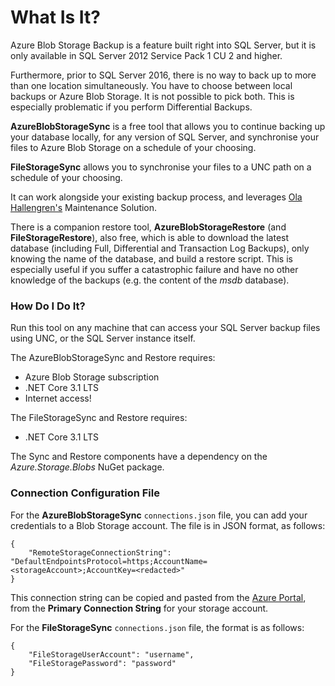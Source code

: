 # What Is It?

Azure Blob Storage Backup is a feature built right into SQL Server, but it is only available in SQL Server 2012 Service Pack 1 CU 2 and higher.

Furthermore, prior to SQL Server 2016, there is no way to back up to more than one location simultaneously. You have to choose between local backups or Azure Blob Storage. It is not possible to pick both. This is especially problematic if you perform Differential Backups.

**AzureBlobStorageSync** is a free tool that allows you to continue backing up your database locally, for any version of SQL Server, and synchronise your files to Azure Blob Storage on a schedule of your choosing.

**FileStorageSync** allows you to synchronise your files to a UNC path on a schedule of your choosing.

It can work alongside your existing backup process, and leverages [Ola Hallengren's][1] Maintenance Solution.

There is a companion restore tool, **AzureBlobStorageRestore** (and **FileStorageRestore**), also free, which is able to download the latest database (including Full, Differential and Transaction Log Backups), only knowing the name of the database, and build a restore script. This is especially useful if you suffer a catastrophic failure and have no other knowledge of the backups (e.g. the content of the *msdb* database).

### How Do I Do It?

Run this tool on any machine that can access your SQL Server backup files using UNC, or the SQL Server instance itself.

The AzureBlobStorageSync and Restore requires:
- Azure Blob Storage subscription
- .NET Core 3.1 LTS
- Internet access!

The FileStorageSync and Restore requires:
- .NET Core 3.1 LTS

The Sync and Restore components have a dependency on the *Azure.Storage.Blobs* NuGet package.

### Connection Configuration File

For the **AzureBlobStorageSync** `connections.json` file, you can add your credentials to a Blob Storage account. The file is in JSON format, as follows:

	{
	    "RemoteStorageConnectionString": "DefaultEndpointsProtocol=https;AccountName=<storageAccount>;AccountKey=<redacted>"
	}

This connection string can be copied and pasted from the [Azure Portal][2], from the **Primary Connection String** for your storage account.

For the **FileStorageSync** `connections.json` file, the format is as follows:

	{
	    "FileStorageUserAccount": "username",
	    "FileStoragePassword": "password"
	}

[1]:	https://ola.hallengren.com/
[2]:	https://portal.azure.com